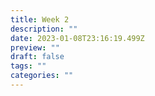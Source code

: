 ```yaml
---
title: Week 2
description: ""
date: 2023-01-08T23:16:19.499Z
preview: ""
draft: false
tags: ""
categories: ""
---
```

